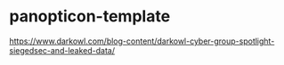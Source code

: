 # panopticon-template

https://www.darkowl.com/blog-content/darkowl-cyber-group-spotlight-siegedsec-and-leaked-data/
